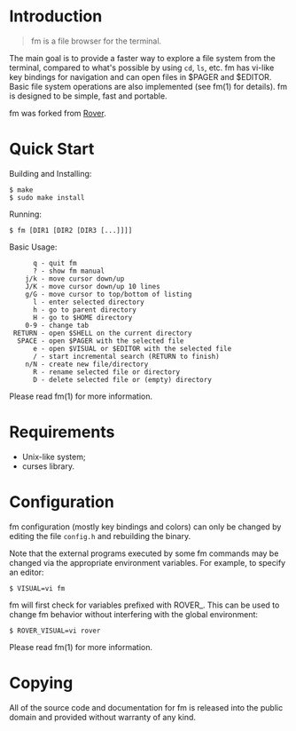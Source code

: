 Introduction
============

> fm is a file browser for the terminal.

The main goal is to provide a faster way to explore a file system from
the terminal, compared to what's possible by using `cd`, `ls`, etc.  fm
has vi-like key bindings for navigation and can open files in $PAGER and
$EDITOR.  Basic file system operations are also implemented (see fm(1)
for details).  fm is designed to be simple, fast and portable.

fm was forked from [Rover](https://github.com/lecram/rover).

Quick Start
===========

 Building and Installing:
 ```
 $ make
 $ sudo make install
 ```

 Running:
 ```
 $ fm [DIR1 [DIR2 [DIR3 [...]]]]
 ```

 Basic Usage:
 ```
       q - quit fm
       ? - show fm manual
     j/k - move cursor down/up
     J/K - move cursor down/up 10 lines
     g/G - move cursor to top/bottom of listing
       l - enter selected directory
       h - go to parent directory
       H - go to $HOME directory
     0-9 - change tab
  RETURN - open $SHELL on the current directory
   SPACE - open $PAGER with the selected file
       e - open $VISUAL or $EDITOR with the selected file
       / - start incremental search (RETURN to finish)
     n/N - create new file/directory
       R - rename selected file or directory
       D - delete selected file or (empty) directory
 ```

 Please read fm(1) for more information.


Requirements
============

 * Unix-like system;
 * curses library.


Configuration
=============

fm configuration (mostly key bindings and colors) can only be changed by
editing the file `config.h` and rebuilding the binary.

Note that the external programs executed by some fm commands may be
changed via the appropriate environment variables. For example, to
specify an editor:

```
$ VISUAL=vi fm
```

fm will first check for variables prefixed with ROVER_. This can be used
to change fm behavior without interfering with the global environment:

```
$ ROVER_VISUAL=vi rover
```

Please read fm(1) for more information.


Copying
=======

All of the source code and documentation for fm is released into the
public domain and provided without warranty of any kind.
